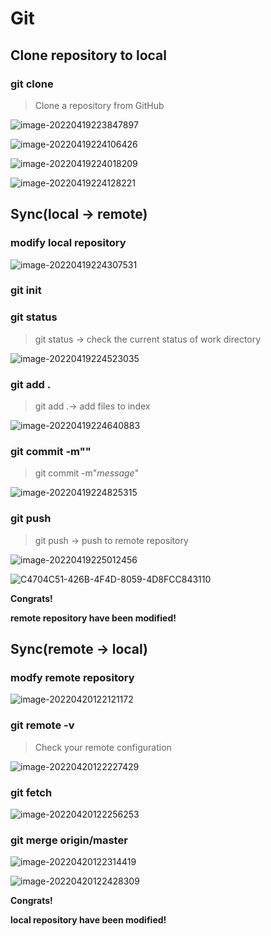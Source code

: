 # Git 

## Clone repository to local

### git clone 

> Clone a repository from GitHub 

![image-20220419223847897](https://tva1.sinaimg.cn/large/e6c9d24ely1h1fer74qwmj22by0t00z8.jpg)

![image-20220419224106426](https://tva1.sinaimg.cn/large/e6c9d24ely1h1fetftsw7j21e6076t9u.jpg)

![image-20220419224018209](https://tva1.sinaimg.cn/large/e6c9d24ely1h1feslf5b6j216w0gmdhc.jpg)

![image-20220419224128221](https://tva1.sinaimg.cn/large/e6c9d24ely1h1fettewutj216o090jry.jpg)



## Sync(local → remote)

### modify local repository

![image-20220419224307531](https://tva1.sinaimg.cn/large/e6c9d24ely1h1fevjb6qyj21r00iiq4e.jpg)

### git init 



### git status

> git status → check the current status of work directory

![image-20220419224523035](https://tva1.sinaimg.cn/large/e6c9d24ely1h1fexw272lj21e60iadjl.jpg)



### git add .

> git add .→ add files to index

![image-20220419224640883](https://tva1.sinaimg.cn/large/e6c9d24ely1h1fez8otyqj21dm0foad7.jpg)



### git commit -m""

> git commit -m"*message*"

![image-20220419224825315](https://tva1.sinaimg.cn/large/e6c9d24ely1h1ff11sdjsj21cy064dhg.jpg)



### git push 

> git push → push to remote repository

![image-20220419225012456](https://tva1.sinaimg.cn/large/e6c9d24egy1h1ff31afnxj21dq0oeteb.jpg)

![C4704C51-426B-4F4D-8059-4D8FCC843110](https://tva1.sinaimg.cn/large/e6c9d24ely1h1ff5g3wzdj223r0u078x.jpg)

**Congrats!**

**remote repository have been modified!**



## Sync(remote → local)

### modfy remote repository

![image-20220420122121172](https://tva1.sinaimg.cn/large/e6c9d24ely1h1g2iwba4aj21tu0u078u.jpg)



### git remote -v

> Check your remote configuration

![image-20220420122227429](https://tva1.sinaimg.cn/large/e6c9d24ely1h1g2k1b6dzj21ea06cq4b.jpg)



### git fetch

![image-20220420122256253](https://tva1.sinaimg.cn/large/e6c9d24ely1h1g2kkcqyoj21e80cq41o.jpg)



### git merge origin/master

![image-20220420122314419](https://tva1.sinaimg.cn/large/e6c9d24ely1h1g2kuvs30j21e208etai.jpg)

![image-20220420122428309](https://tva1.sinaimg.cn/large/e6c9d24ely1h1g2m5984lj21ey0m6q5x.jpg)

**Congrats!**

**local repository have been modified!**

